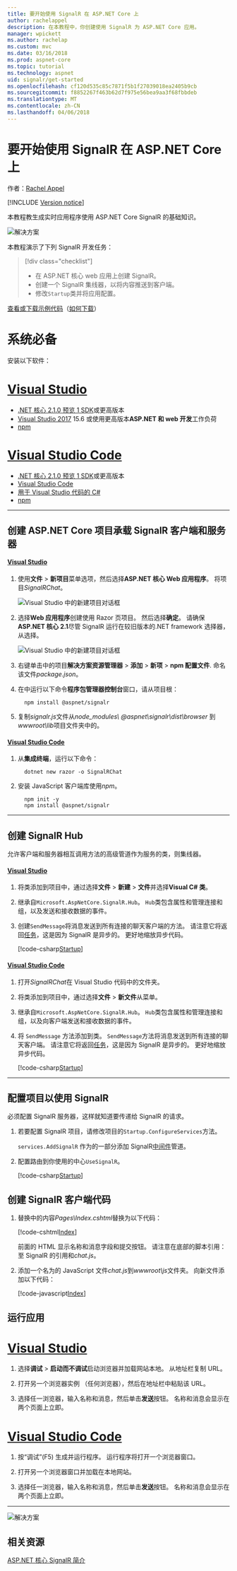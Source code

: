 ```yaml
---
title: 要开始使用 SignalR 在 ASP.NET Core 上
author: rachelappel
description: 在本教程中，你创建使用 SignalR 为 ASP.NET Core 应用。
manager: wpickett
ms.author: rachelap
ms.custom: mvc
ms.date: 03/16/2018
ms.prod: aspnet-core
ms.topic: tutorial
ms.technology: aspnet
uid: signalr/get-started
ms.openlocfilehash: cf120d535c85c7871f5b1f27039018ea2405b9cb
ms.sourcegitcommit: f8852267f463b62d7f975e56bea9aa3f68fbbdeb
ms.translationtype: MT
ms.contentlocale: zh-CN
ms.lasthandoff: 04/06/2018
---
```

# <a name="get-started-with-signalr-on-aspnet-core"></a>要开始使用 SignalR 在 ASP.NET Core 上

作者：[Rachel Appel](https://twitter.com/rachelappel)

[!INCLUDE [Version notice](../includes/signalr-version-notice.md)]

本教程教生成实时应用程序使用 ASP.NET Core SignalR 的基础知识。

   ![解决方案](get-started/_static/signalr-get-started-finished.png)

本教程演示了下列 SignalR 开发任务：

> [!div class="checklist"]
> * 在 ASP.NET 核心 web 应用上创建 SignalR。
> * 创建一个 SignalR 集线器，以将内容推送到客户端。
> * 修改`Startup`类并将应用配置。

[查看或下载示例代码](https://github.com/aspnet/Docs/tree/master/aspnetcore/signalr/get-started/sample/)（[如何下载](xref:tutorials/index#how-to-download-a-sample)）

# <a name="prerequisites"></a>系统必备

安装以下软件：

# <a name="visual-studiotabvisual-studio"></a>[Visual Studio](#tab/visual-studio)

* [.NET 核心 2.1.0 预览 1 SDK](https://www.microsoft.com/net/download/dotnet-core/sdk-2.1.300-preview1)或更高版本
* [Visual Studio 2017](https://www.visualstudio.com/downloads/) 15.6 或使用更高版本**ASP.NET 和 web 开发**工作负荷
* [npm](https://www.npmjs.com/get-npm)

# <a name="visual-studio-codetabvisual-studio-code"></a>[Visual Studio Code](#tab/visual-studio-code)

* [.NET 核心 2.1.0 预览 1 SDK](https://www.microsoft.com/net/download/dotnet-core/sdk-2.1.300-preview1)或更高版本
* [Visual Studio Code](https://code.visualstudio.com/download) 
* [用于 Visual Studio 代码的 C#](https://marketplace.visualstudio.com/items?itemName=ms-vscode.csharp)
* [npm](https://www.npmjs.com/get-npm)

-----

## <a name="create-an-aspnet-core-project-that-hosts-signalr-client-and-server"></a>创建 ASP.NET Core 项目承载 SignalR 客户端和服务器

#### <a name="visual-studiotabvisual-studio"></a>[Visual Studio](#tab/visual-studio/)
1. 使用**文件** > **新项目**菜单选项，然后选择**ASP.NET 核心 Web 应用程序**。 将项目*SignalRChat*。

   ![Visual Studio 中的新建项目对话框](get-started/_static/signalr-new-project-dialog.png)

2. 选择**Web 应用程序**创建使用 Razor 页项目。 然后选择**确定**。 请确保**ASP.NET 核心 2.1**尽管 SignalR 运行在较旧版本的.NET framework 选择器，从选择。

   ![Visual Studio 中的新建项目对话框](get-started/_static/signalr-new-project-choose-type.png)

3. 右键单击中的项目**解决方案资源管理器** > **添加** > **新项** > **npm 配置文件**. 命名该文件*package.json*。

4. 在中运行以下命令**程序包管理器控制台**窗口，请从项目根：

    ```console
      npm install @aspnet/signalr
    ```
5. 复制<em>signalr.js</em>文件从<em>node_modules\\ @aspnet\signalr\dist\browser</em> 到<em>wwwroot\lib</em>项目文件夹中的。

#### <a name="visual-studio-codetabvisual-studio-code"></a>[Visual Studio Code](#tab/visual-studio-code/)
1. 从**集成终端**，运行以下命令：

    ```console
      dotnet new razor -o SignalRChat
    ```

2. 安装 JavaScript 客户端库使用*npm*。

    ```
      npm init -y
      npm install @aspnet/signalr
    ```

* * *
## <a name="create-the-signalr-hub"></a>创建 SignalR Hub

允许客户端和服务器相互调用方法的高级管道作为服务的类，则集线器。

#### <a name="visual-studiotabvisual-studio"></a>[Visual Studio](#tab/visual-studio/)
1. 将类添加到项目中，通过选择**文件** > **新建** > **文件**并选择**Visual C# 类**。

2. 继承自`Microsoft.AspNetCore.SignalR.Hub`。 `Hub`类包含属性和管理连接和组，以及发送和接收数据的事件。

3. 创建`SendMessage`将消息发送到所有连接的聊天客户端的方法。 请注意它将返回[任务](https://msdn.microsoft.com/en-us/library/system.threading.tasks.task(v=vs.110).aspx)，这是因为 SignalR 是异步的。 更好地缩放异步代码。

   [!code-csharp[Startup](get-started/sample/Hubs/ChatHub.cs?range=7-14)]

#### <a name="visual-studio-codetabvisual-studio-code"></a>[Visual Studio Code](#tab/visual-studio-code/)
1. 打开*SignalRChat*在 Visual Studio 代码中的文件夹。

2. 将类添加到项目中，通过选择**文件** > **新文件**从菜单。

3. 继承自`Microsoft.AspNetCore.SignalR.Hub`。 `Hub`类包含属性和管理连接和组，以及向客户端发送和接收数据的事件。

4. 将 `SendMessage` 方法添加到类。 `SendMessage`方法将消息发送到所有连接的聊天客户端。 请注意它将返回[任务](/dotnet/api/system.threading.tasks.task)，这是因为 SignalR 是异步的。 更好地缩放异步代码。

   [!code-csharp[Startup](get-started/sample/Hubs/ChatHub.cs?range=7-14)]

* * *
## <a name="configure-the-project-to-use-signalr"></a>配置项目以使用 SignalR

必须配置 SignalR 服务器，这样就知道要传递给 SignalR 的请求。

1. 若要配置 SignalR 项目，请修改项目的`Startup.ConfigureServices`方法。

   `services.AddSignalR` 作为的一部分添加 SignalR[中间件](xref:fundamentals/middleware/index)管道。

2. 配置路由到你使用的中心`UseSignalR`。

   [!code-csharp[Startup](get-started/sample/Startup.cs?highlight=22,40-43)]

## <a name="create-the-signalr-client-code"></a>创建 SignalR 客户端代码

1. 替换中的内容*Pages\Index.cshtml*替换为以下代码：

   [!code-cshtml[Index](get-started/sample/Pages/Index.cshtml)]

   前面的 HTML 显示名称和消息字段和提交按钮。 请注意在底部的脚本引用： 至 SignalR 的引用和*chat.js*。

2. 添加一个名为的 JavaScript 文件*chat.js*到*wwwroot\js*文件夹。 向新文件添加以下代码：

   [!code-javascript[Index](get-started/sample/wwwroot/js/chat.js)]

## <a name="run-the-app"></a>运行应用

# <a name="visual-studiotabvisual-studio"></a>[Visual Studio](#tab/visual-studio)

1. 选择**调试** > **启动而不调试**启动浏览器并加载网站本地。 从地址栏复制 URL。

1. 打开另一个浏览器实例 （任何浏览器），然后在地址栏中粘贴该 URL。

1. 选择任一浏览器，输入名称和消息，然后单击**发送**按钮。 名称和消息会显示在两个页面上立即。

# <a name="visual-studio-codetabvisual-studio-code"></a>[Visual Studio Code](#tab/visual-studio-code)

1. 按“调试”(F5) 生成并运行程序。 运行程序将打开一个浏览器窗口。

1. 打开另一个浏览器窗口并加载在本地网站。

1. 选择任一浏览器，输入名称和消息，然后单击**发送**按钮。 名称和消息会显示在两个页面上立即。

-----

  ![解决方案](get-started/_static/signalr-get-started-finished.png)

## <a name="related-resources"></a>相关资源

[ASP.NET 核心 SignalR 简介](introduction.md)